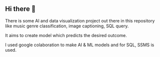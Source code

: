 ## Hi there 👋
There is some AI and data visualization project out there in this repository like music genre classification, image captioning, SQL query.

It aims to create model which predicts the desired outcome.

I used google colaboration to make AI & ML models and for SQL, SSMS is used.

<!--
**rev-an/rev-an** is a ✨ _special_ ✨ repository because its `README.md` (this file) appears on your GitHub profile.

Here are some ideas to get you started:

- 🔭 I’m currently working on ...
- 🌱 I’m currently learning ...
- 👯 I’m looking to collaborate on ...
- 🤔 I’m looking for help with ...
- 💬 Ask me about ...
- 📫 How to reach me: ...
- 😄 Pronouns: ...
- ⚡ Fun fact: ...
-->
